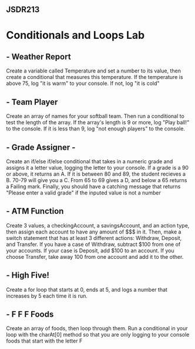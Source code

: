 ## JSDR213

# Conditionals and Loops Lab

## - Weather Report

Create a variable called Temperature and set a number to its value, then create a conditional that measures this temperature. If the temperature is above 75, log "it is warm" to your console. If not, log "it is cold"


## - Team Player

Create an array of names for your softball team. Then run a conditional to test the length of the array. If the array's length is 9 or more, log "Play ball!" to the console. If it is less than 9, log "not enough players" to the console.


## - Grade Assigner -

Create an if/else if/else conditional that takes in a numeric grade and assigns it a letter value, logging the letter to your console. If a grade is a 90 or above, it returns an A. If it is between 80 and 89, the student recieves a B. 70-79 will give you a C. From 65 to 69 gives a D, and below a 65 returns a Failing mark. Finally, you should have a catching message that returns "Please enter a valid grade" if the inputed value is not a number


## - ATM Function

Create 3 values, a checkingAccount, a savingsAccount, and an action type, then assign each account to have any amount of $$$ in it. Then, make a switch statement that has at least 3 different actions: Withdraw, Deposit, and Transfer. If you have a case of Withdraw, subtract $100 from one of your accounts. If your case is Deposit, add $100 to an account. If you choose Transfer, take away 100 from one account and add it to the other. 


## - High Five!

Create a for loop that starts at 0, ends at 5, and logs a number that increases by 5 each time it is run.

## - F F F Foods

Create an array of foods, then loop through them. Run a conditional in your loop with the charAt[0] method so that you are only logging to your console foods that start with the letter F
